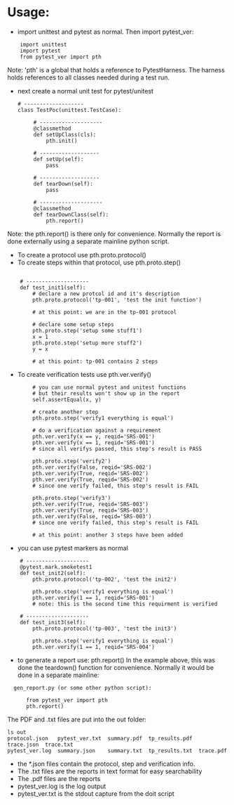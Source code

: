 # Usage:

* import unittest and pytest as normal. Then import pytest_ver:

```
    import unittest
    import pytest 
    from pytest_ver import pth
```

Note: 'pth' is a global that holds a reference to PytestHarness.
The harness holds
references to all classes needed during a test run.

* next create a normal unit test for pytest/unitest

      # -------------------
      class TestPoc(unittest.TestCase):

           # --------------------
           @classmethod
           def setUpClass(cls):
               pth.init()

           # -------------------
           def setUp(self):
               pass

           # -------------------
           def tearDown(self):
               pass
           
           # --------------------
           @classmethod
           def tearDownClass(self):
               pth.report()

Note: the pth.report() is there only for convenience. Normally
the report is done
externally using a separate mainline python script.

* To create a protocol use pth.proto.protocol()
* To create steps within that protocol, use pth.proto.step()

```
    
    # --------------------
    def test_init1(self):
        # declare a new protcol id and it's description
        pth.proto.protocol('tp-001', 'test the init function')
        
        # at this point: we are in the tp-001 protocol

        # declare some setup steps
        pth.proto.step('setup some stuff1')
        x = 1
        pth.proto.step('setup more stuff2')
        y = x

        # at this point: tp-001 contains 2 steps
```

* To create verification tests use pth.ver.verify()

```
        # you can use normal pytest and unitest functions
        # but their results won't show up in the report
        self.assertEqual(x, y)
        
        # create another step
        pth.proto.step('verify1 everything is equal')
        
        # do a verification against a requirement
        pth.ver.verify(x == y, reqid='SRS-001')
        pth.ver.verify(x == 1, reqid='SRS-001')
        # since all verifys passed, this step's result is PASS

        pth.proto.step('verify2')
        pth.ver.verify(False, reqid='SRS-002')
        pth.ver.verify(True, reqid='SRS-002')
        pth.ver.verify(True, reqid='SRS-002')
        # since one verify failed, this step's result is FAIL

        pth.proto.step('verify3')
        pth.ver.verify(True, reqid='SRS-003')
        pth.ver.verify(True, reqid='SRS-003')
        pth.ver.verify(False, reqid='SRS-003')
        # since one verify failed, this step's result is FAIL

        # at this point: another 3 steps have been added
```

* you can use pytest markers as normal

```
    # --------------------
    @pytest.mark.smoketest1
    def test_init2(self):
        pth.proto.protocol('tp-002', 'test the init2')

        pth.proto.step('verify1 everything is equal')
        pth.ver.verify(1 == 1, reqid='SRS-001')
        # note: this is the second time this requirment is verified

    # --------------------
    def test_init3(self):
        pth.proto.protocol('tp-003', 'test the init3')

        pth.proto.step('verify1 everything is equal')
        pth.ver.verify(1 == 1, reqid='SRS-004')
```

* to generate a report use: pth.report() In the example above,
  this was done the
  teardown() function for convenience. Normally it would be done
  in a separate mainline:

```
  gen_report.py (or some other python script):
  
      from pytest_ver import pth
      pth.report()
```

The PDF and .txt files are put into the out folder:

```
ls out
protocol.json   pytest_ver.txt  summary.pdf  tp_results.pdf  trace.json  trace.txt
pytest_ver.log  summary.json    summary.txt  tp_results.txt  trace.pdf
```

* the *.json files contain the protocol, step and verification
  info.
* The .txt files are the reports in text format for easy
  searchability
* The .pdf files are the reports
* pytest_ver.log is the log output
* pytest_ver.txt is the stdout capture from the doit script

